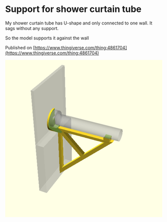 Support for shower curtain tube
===============================

My shower curtain tube has U-shape and only connected to one wall. It sags
without any support.

So the model supports it against the wall

Published on [https://www.thingiverse.com/thing:4861704](https://www.thingiverse.com/thing:4861704)

![Preview](docs/images/preview.png)

